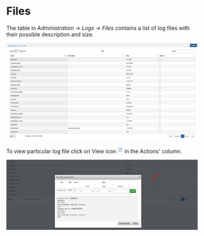 Files
=====

The table in *Administration → Logs → Files* contains a list of log files with their possible description and size. 

![Files](files.png)

To view particular log file click on View icon ![ViewIcon1](view_icon1.png) in the Actions' column. 

![View log file](view_log_file.png)